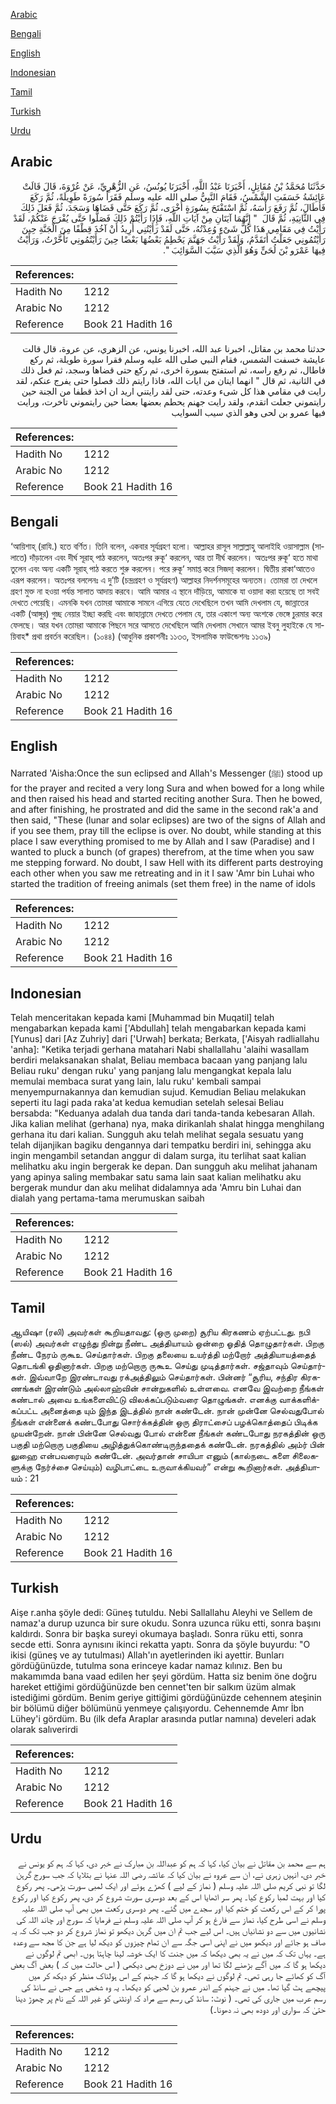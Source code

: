 [Arabic](#arabic)

[Bengali](#bengali)

[English](#english)

[Indonesian](#indonesian)

[Tamil](#tamil)

[Turkish](#turkish)

[Urdu](#urdu)

## Arabic


<div dir="rtl" lang="ar" style={{fontSize:'larger',backgroundColor:'#f8f9fa',padding:20}}>
حَدَّثَنَا مُحَمَّدُ بْنُ مُقَاتِلٍ، أَخْبَرَنَا عَبْدُ اللَّهِ، أَخْبَرَنَا يُونُسُ، عَنِ الزُّهْرِيِّ، عَنْ عُرْوَةَ، قَالَ قَالَتْ عَائِشَةُ خَسَفَتِ الشَّمْسُ، فَقَامَ النَّبِيُّ صلى الله عليه وسلم فَقَرَأَ سُورَةً طَوِيلَةً، ثُمَّ رَكَعَ فَأَطَالَ، ثُمَّ رَفَعَ رَأْسَهُ، ثُمَّ اسْتَفْتَحَ بِسُورَةٍ أُخْرَى، ثُمَّ رَكَعَ حَتَّى قَضَاهَا وَسَجَدَ، ثُمَّ فَعَلَ ذَلِكَ فِي الثَّانِيَةِ، ثُمَّ قَالَ ‏ "‏ إِنَّهُمَا آيَتَانِ مِنْ آيَاتِ اللَّهِ، فَإِذَا رَأَيْتُمْ ذَلِكَ فَصَلُّوا حَتَّى يُفْرَجَ عَنْكُمْ، لَقَدْ رَأَيْتُ فِي مَقَامِي هَذَا كُلَّ شَىْءٍ وُعِدْتُهُ، حَتَّى لَقَدْ رَأَيْتُنِي أُرِيدُ أَنْ آخُذَ قِطْفًا مِنَ الْجَنَّةِ حِينَ رَأَيْتُمُونِي جَعَلْتُ أَتَقَدَّمُ، وَلَقَدْ رَأَيْتُ جَهَنَّمَ يَحْطِمُ بَعْضُهَا بَعْضًا حِينَ رَأَيْتُمُونِي تَأَخَّرْتُ، وَرَأَيْتُ فِيهَا عَمْرَو بْنَ لُحَىٍّ وَهُوَ الَّذِي سَيَّبَ السَّوَائِبَ ‏"‏‏.‏
</div>
<div style={{backgroundColor:'#f8f9fa',padding:20, marginBottom: 10}}><table> <thead> <tr> <th>References:</th> <th></th> </tr> </thead> <tbody><tr><td>Hadith No</td><td>1212</td></tr><tr><td>Arabic No</td><td>1212</td></tr><tr><td>Reference</td><td>Book 21 Hadith 16</td></tr></tbody></table></div>


<div dir="rtl" lang="ar" style={{fontSize:'larger',backgroundColor:'#f8f9fa',padding:20}}>
حدثنا محمد بن مقاتل، اخبرنا عبد الله، اخبرنا يونس، عن الزهري، عن عروة، قال قالت عايشة خسفت الشمس، فقام النبي صلى الله عليه وسلم فقرا سورة طويلة، ثم ركع فاطال، ثم رفع راسه، ثم استفتح بسورة اخرى، ثم ركع حتى قضاها وسجد، ثم فعل ذلك في الثانية، ثم قال " انهما ايتان من ايات الله، فاذا رايتم ذلك فصلوا حتى يفرج عنكم، لقد رايت في مقامي هذا كل شىء وعدته، حتى لقد رايتني اريد ان اخذ قطفا من الجنة حين رايتموني جعلت اتقدم، ولقد رايت جهنم يحطم بعضها بعضا حين رايتموني تاخرت، ورايت فيها عمرو بن لحى وهو الذي سيب السوايب
</div>
<div style={{backgroundColor:'#f8f9fa',padding:20, marginBottom: 10}}><table> <thead> <tr> <th>References:</th> <th></th> </tr> </thead> <tbody><tr><td>Hadith No</td><td>1212</td></tr><tr><td>Arabic No</td><td>1212</td></tr><tr><td>Reference</td><td>Book 21 Hadith 16</td></tr></tbody></table></div>

## Bengali


<div dir="ltr" lang="bn" style={{fontSize:'larger',backgroundColor:'#f8f9fa',padding:20}}>
‘আয়িশাহ্ (রাযি.) হতে বর্ণিত। তিনি বলেন, একবার সূর্যগ্রহণ হলো। আল্লাহর রাসূল সাল্লাল্লাহু আলাইহি ওয়াসাল্লাম (সালাতে) দাঁড়ালেন এবং দীর্ঘ সূরাহ্ পাঠ করলেন, অতঃপর রুকূ‘ করলেন, আর তা দীর্ঘ করলেন। অতঃপর রুকূ‘ হতে মাথা তুলেন এবং অন্য একটি সূরাহ্ পাঠ করতে শুরু করলেন। পরে রুকূ‘ সমাপ্ত করে সিজদা্ করলেন। দ্বিতীয় রাকা‘আতেও এরূপ করলেন। অতঃপর বললেনঃ এ দু’টি (চন্দ্রগ্রহণ ও সূর্যগ্রহণ) আল্লাহর নিদর্শনসমূহের অন্যতম। তোমরা তা দেখলে গ্রহণ মুক্ত না হওয়া পর্যন্ত সালাত আদায় করবে। আমি আমার এ স্থানে দাঁড়িয়ে, আমাকে যা ওয়াদা করা হয়েছে তা সবই দেখতে পেয়েছি। এমনকি যখন তোমরা আমাকে সামনে এগিয়ে যেতে দেখেছিলে তখন আমি দেখলাম যে, জান্নাতের একটি (আঙ্গুর) গুচ্ছ নেয়ার ইচ্ছা করছি এবং জাহান্নামে দেখতে পেলাম যে, তার একাংশ অন্য অংশকে ভেঙ্গে চুরমার করে ফেলছে। আর যখন তোমরা আমাকে পিছনে সরে আসতে দেখেছিলে আমি দেখলাম সেখানে আমর ইবনু লুহাইকে যে সায়িবাহ* প্রথা প্রবর্তন করেছিল। (১০৪৪) (আধুনিক প্রকাশনীঃ ১১৩৩, ইসলামিক ফাউন্ডেশনঃ ১১৩৯)
</div>
<div style={{backgroundColor:'#f8f9fa',padding:20, marginBottom: 10}}><table> <thead> <tr> <th>References:</th> <th></th> </tr> </thead> <tbody><tr><td>Hadith No</td><td>1212</td></tr><tr><td>Arabic No</td><td>1212</td></tr><tr><td>Reference</td><td>Book 21 Hadith 16</td></tr></tbody></table></div>

## English


<div dir="ltr" lang="en" style={{fontSize:'larger',backgroundColor:'#f8f9fa',padding:20}}>
Narrated 'Aisha:Once the sun eclipsed and Allah's Messenger (ﷺ) stood up for the prayer and recited a very long Sura and when bowed for a long while and then raised his head and started reciting another Sura. Then he bowed, and after finishing, he prostrated and did the same in the second rak'a and then said, "These (lunar and solar eclipses) are two of the signs of Allah and if you see them, pray till the eclipse is over. No doubt, while standing at this place I saw everything promised to me by Allah and I saw (Paradise) and I wanted to pluck a bunch (of grapes) therefrom, at the time when you saw me stepping forward. No doubt, I saw Hell with its different parts destroying each other when you saw me retreating and in it I saw 'Amr bin Luhai who started the tradition of freeing animals (set them free) in the name of idols
</div>
<div style={{backgroundColor:'#f8f9fa',padding:20, marginBottom: 10}}><table> <thead> <tr> <th>References:</th> <th></th> </tr> </thead> <tbody><tr><td>Hadith No</td><td>1212</td></tr><tr><td>Arabic No</td><td>1212</td></tr><tr><td>Reference</td><td>Book 21 Hadith 16</td></tr></tbody></table></div>

## Indonesian


<div dir="ltr" lang="id" style={{fontSize:'larger',backgroundColor:'#f8f9fa',padding:20}}>
Telah menceritakan kepada kami [Muhammad bin Muqatil] telah mengabarkan kepada kami ['Abdullah] telah mengabarkan kepada kami [Yunus] dari [Az Zuhriy] dari ['Urwah] berkata; Berkata, ['Aisyah radliallahu 'anha]: "Ketika terjadi gerhana matahari Nabi shallallahu 'alaihi wasallam berdiri melaksanakan shalat, Beliau membaca bacaan yang panjang lalu Beliau ruku' dengan ruku' yang panjang lalu mengangkat kepala lalu memulai membaca surat yang lain, lalu ruku' kembali sampai menyempurnakannya dan kemudian sujud. Kemudian Beliau melakukan seperti itu lagi pada raka'at kedua kemudian setelah selesai Beliau bersabda: "Keduanya adalah dua tanda dari tanda-tanda kebesaran Allah. Jika kalian melihat (gerhana) nya, maka dirikanlah shalat hingga menghilang gerhana itu dari kalian. Sungguh aku telah melihat segala sesuatu yang telah dijanjikan bagiku dengannya dari tempatku berdiri ini, sehingga aku ingin mengambil setandan anggur di dalam surga, itu terlihat saat kalian melihatku aku ingin bergerak ke depan. Dan sungguh aku melihat jahanam yang apinya saling membakar satu sama lain saat kalian melihatku aku bergerak mundur dan aku melihat didalamnya ada 'Amru bin Luhai dan dialah yang pertama-tama merumuskan saibah
</div>
<div style={{backgroundColor:'#f8f9fa',padding:20, marginBottom: 10}}><table> <thead> <tr> <th>References:</th> <th></th> </tr> </thead> <tbody><tr><td>Hadith No</td><td>1212</td></tr><tr><td>Arabic No</td><td>1212</td></tr><tr><td>Reference</td><td>Book 21 Hadith 16</td></tr></tbody></table></div>

## Tamil


<div dir="ltr" lang="ta" style={{fontSize:'larger',backgroundColor:'#f8f9fa',padding:20}}>
ஆயிஷா (ரலி) அவர்கள் கூறியதாவது: (ஒரு முறை) சூரிய கிரகணம் ஏற்பட்டது. நபி (ஸல்) அவர்கள் எழுந்து நின்று நீண்ட அத்தியாயம் ஒன்றை ஓதித் தொழுதார்கள். பிறகு நீண்ட நேரம் ருகூஉ செய்தார்கள். பிறகு தலையை உயர்த்தி மற்றோர் அத்தியாயத்தைத் தொடங்கி ஓதினார்கள். பிறகு மற்றொரு ருகூஉ செய்து முடித்தார்கள். சஜ்தாவும் செய்தார்கள். இவ்வாறே இரண்டாவது ரக்அத்திலும் செய்தார்கள். பின்னர் “சூரிய, சந்திர கிரகணங்கள் இரண்டும் அல்லாஹ்வின் சான்றுகளில் உள்ளவை. எனவே இவற்றை நீங்கள் கண்டால் அவை உங்களைவிட்டு விலக்கப்படும்வரை தொழுங்கள். எனக்கு வாக்களிக்கப்பட்ட அனைத்தை யும் இந்த இடத்தில் நான் கண்டேன். நான் முன்னே செல்வதுபோல் நீங்கள் என்னைக் கண்டபோது சொர்க்கத்தின் ஒரு திராட்சைப் பழக்கொத்தைப் பிடிக்க முயன்றேன். நான் பின்னே செல்வது போல் என்னை நீங்கள் கண்டபோது நரகத்தின் ஒரு பகுதி மற்றொரு பகுதியை அழித்துக்கொண்டிருந்ததைக் கண்டேன். நரகத்தில் அம்ர் பின் லுஹை என்பவரையும் கண்டேன். அவர்தான் சாயிபா எனும் (கால்நடை களை சிலைகளுக்கு நேர்ச்சை செய்யும்) வழிபாட்டை உருவாக்கியவர்” என்று கூறினார்கள். அத்தியாயம் : 21
</div>
<div style={{backgroundColor:'#f8f9fa',padding:20, marginBottom: 10}}><table> <thead> <tr> <th>References:</th> <th></th> </tr> </thead> <tbody><tr><td>Hadith No</td><td>1212</td></tr><tr><td>Arabic No</td><td>1212</td></tr><tr><td>Reference</td><td>Book 21 Hadith 16</td></tr></tbody></table></div>

## Turkish


<div dir="ltr" lang="tr" style={{fontSize:'larger',backgroundColor:'#f8f9fa',padding:20}}>
Aişe r.anha şöyle dedi: Güneş tutuldu. Nebi Sallallahu Aleyhi ve Sellem de namaz'a durup uzunca bir sure okudu. Sonra uzunca rüku etti, sonra başını kaldırdı. Sonra bir başka sureyi okumaya başladı. Sonra rüku etti, sonra secde etti. Sonra aynısını ikinci rekatta yaptı. Sonra da şöyle buyurdu: "O ikisi (güneş ve ay tutulması) Allah'ın ayetlerinden iki ayettir. Bunları gördüğünüzde, tutulma sona erinceye kadar namaz kılınız. Ben bu makamımda bana vaad edilen her şeyi gördüm. Hatta siz benim öne doğru hareket ettiğimi gördüğünüzde ben cennet'ten bir salkım üzüm almak istediğimi gördüm. Benim geriye gittiğimi gördüğünüzde cehennem ateşinin bir bölümü diğer bölümünü yenmeye çalışıyordu. Cehennemde Amr İbn Lühey'i gördüm. Bu (ilk defa Araplar arasında putlar namına) develeri adak olarak salıverirdi
</div>
<div style={{backgroundColor:'#f8f9fa',padding:20, marginBottom: 10}}><table> <thead> <tr> <th>References:</th> <th></th> </tr> </thead> <tbody><tr><td>Hadith No</td><td>1212</td></tr><tr><td>Arabic No</td><td>1212</td></tr><tr><td>Reference</td><td>Book 21 Hadith 16</td></tr></tbody></table></div>

## Urdu


<div dir="rtl" lang="ur" style={{fontSize:'larger',backgroundColor:'#f8f9fa',padding:20}}>
ہم سے محمد بن مقاتل نے بیان کیا، کہا کہ ہم کو عبداللہ بن مبارک نے خبر دی، کہا کہ ہم کو یونس نے خبر دی، انہیں زہری نے، ان سے عروہ نے بیان کیا کہ عائشہ رضی اللہ عنہا نے بتلایا کہ جب سورج گرہن لگا تو نبی کریم صلی اللہ علیہ وسلم ( نماز کے لیے ) کھڑے ہوئے اور ایک لمبی سورت پڑھی۔ پھر رکوع کیا اور بہت لمبا رکوع کیا۔ پھر سر اٹھایا اس کے بعد دوسری سورت شروع کر دی، پھر رکوع کیا اور رکوع پورا کر کے اس رکعت کو ختم کیا اور سجدے میں گئے۔ پھر دوسری رکعت میں بھی آپ صلی اللہ علیہ وسلم نے اسی طرح کیا، نماز سے فارغ ہو کر آپ صلی اللہ علیہ وسلم نے فرمایا کہ سورج اور چاند اللہ کی نشانیوں میں سے دو نشانیاں ہیں۔ اس لیے جب تم ان میں گرہن دیکھو تو نماز شروع کر دو جب تک کہ یہ صاف ہو جائے اور دیکھو میں نے اپنی اسی جگہ سے ان تمام چیزوں کو دیکھ لیا ہے جن کا مجھ سے وعدہ ہے۔ یہاں تک کہ میں نے یہ بھی دیکھا کہ میں جنت کا ایک خوشہ لینا چاہتا ہوں۔ ابھی تم لوگوں نے دیکھا ہو گا کہ میں آگے بڑھنے لگا تھا اور میں نے دوزخ بھی دیکھی ( اس حالت میں کہ ) بعض آگ بعض آگ کو کھائے جا رہی تھی۔ تم لوگوں نے دیکھا ہو گا کہ جہنم کے اس ہولناک منظر کو دیکھ کر میں پیچھے ہٹ گیا تھا۔ میں نے جہنم کے اندر عمرو بن لحیی کو دیکھا۔ یہ وہ شخص ہے جس نے سانڈ کی رسم عرب میں جاری کی تھی۔ ( نوٹ: سانڈ کی رسم سے مراد کہ اونٹنی کو غیر اللہ کے نام پر چھوڑ دینا حتیٰ کہ سواری اور دودھ بھی نہ دھونا۔)
</div>
<div style={{backgroundColor:'#f8f9fa',padding:20, marginBottom: 10}}><table> <thead> <tr> <th>References:</th> <th></th> </tr> </thead> <tbody><tr><td>Hadith No</td><td>1212</td></tr><tr><td>Arabic No</td><td>1212</td></tr><tr><td>Reference</td><td>Book 21 Hadith 16</td></tr></tbody></table></div>